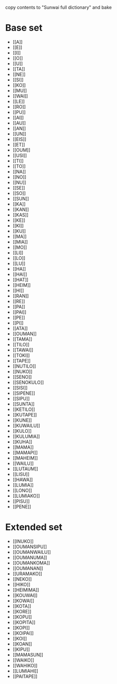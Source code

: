 copy contents to "Sunwai full dictionary" and bake

# Base set

<!-- QueryToSerialize: LIST FROM #base-set SORT to ASC -->
<!-- SerializedQuery: LIST FROM #base-set SORT to ASC -->
- [[A]]
- [[E]]
- [[I]]
- [[O]]
- [[U]]
- [[TA]]
- [[NE]]
- [[SI]]
- [[KO]]
- [[MU]]
- [[WAI]]
- [[LE]]
- [[RO]]
- [[PU]]
- [[AI]]
- [[AU]]
- [[AN]]
- [[UN]]
- [[EIS]]
- [[ET]]
- [[OUM]]
- [[USI]]
- [[TI]]
- [[TO]]
- [[NA]]
- [[NO]]
- [[NU]]
- [[SE]]
- [[SO]]
- [[SUN]]
- [[KA]]
- [[KAN]]
- [[KAS]]
- [[KE]]
- [[KI]]
- [[KU]]
- [[MA]]
- [[MIA]]
- [[MO]]
- [[LI]]
- [[LO]]
- [[LU]]
- [[HA]]
- [[HAI]]
- [[HAT]]
- [[HEIM]]
- [[HI]]
- [[RAN]]
- [[RE]]
- [[PA]]
- [[PAI]]
- [[PE]]
- [[PI]]
- [[ATA]]
- [[OUMAN]]
- [[TAMA]]
- [[TILO]]
- [[TAWAI]]
- [[TOKI]]
- [[TAPE]]
- [[NUTILO]]
- [[NUKO]]
- [[SENO]]
- [[SENOKULO]]
- [[SISI]]
- [[SIPENE]]
- [[SIPU]]
- [[SUNTA]]
- [[KETILO]]
- [[KUTAPE]]
- [[KUNE]]
- [[KUWAILU]]
- [[KULO]]
- [[KULUMIA]]
- [[KUHA]]
- [[MAMA]]
- [[MAMAPI]]
- [[MAHEIM]]
- [[WAILU]]
- [[LUTAUM]]
- [[LISU]]
- [[HAWA]]
- [[LUMIA]]
- [[LONO]]
- [[LUMIAKO]]
- [[PISU]]
- [[PENE]]
<!-- SerializedQuery END -->



# Extended set

<!-- QueryToSerialize: LIST FROM #extended-set SORT to ASC -->
<!-- SerializedQuery: LIST FROM #extended-set SORT to ASC -->
- [[INUKO]]
- [[OUMANSIPU]]
- [[OUMANWAILU]]
- [[OUMANUMA]]
- [[OUMANKOMA]]
- [[OUMANAN]]
- [[URAMAKO]]
- [[NEKO]]
- [[HIKO]]
- [[HEIMIMA]]
- [[KOUWAI]]
- [[KOWAI]]
- [[KOTA]]
- [[KORE]]
- [[KOPU]]
- [[KOPITA]]
- [[KOPI]]
- [[KOIPAI]]
- [[KOI]]
- [[KOAN]]
- [[KIPU]]
- [[MAMASUN]]
- [[WAIKO]]
- [[WAHIKO]]
- [[LUMIAHI]]
- [[PAITAPE]]
<!-- SerializedQuery END -->

